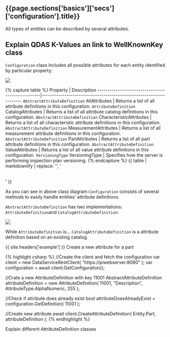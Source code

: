 <h2 id="{{page.sections['basics']['secs']['configuration'].anchor}}">{{page.sections['basics']['secs']['configuration'].title}}</h2>

All types of entities can be described by several attributes. 

## Explain QDAS K-Values an link to WellKnownKey class

`Configuration` class includes all possible attributes for each entity identified by particular property:

<img src="/PiWeb-Api/images/configuration-schema.png" class="img-responsive center-block">

{% capture table %}
Property                                          | Description
--------------------------------------------------|--------------------------------------------------------------------
<nobr><code>AbstractAttributeDefinition</code> AllAttributes</nobr>  | Returns a list of all attribute definitions in this configuration.
<nobr><code>AttributeDefinition</code> CatalogAttributes</nobr>  | Returns a list of all attribute catalog definitions in this configuration.
<nobr><code>AbstractAttributeDefinition</code> CharacteristicAttributes</nobr>  | Returns a list of all characteristic attribute definitions in this configuration.
<nobr><code>AbstractAttributeDefinition</code> MeasurementAttributes</nobr>  | Returns a list of all measurement attribute definitions in this configuration.
<nobr><code>AbstractAttributeDefinition</code> PartAttributes</nobr>  | Returns a list of all part attribute definitions in this configuration.
<nobr><code>AbstractAttributeDefinition</code> ValueAttributes</nobr>  | Returns a list of all value attribute definitions in this configuration.
<nobr><code>VersioningType</code> VersioningType</nobr> | Specifies how the server is performing inspection plan versioning.
{% endcapture %}
{{ table | markdownify | replace: '<table>', '<table class="table table-hover">' }}

As you can see in above class diagram `Configuration` consists of several methods to easily handle entities' attribute definitions.

`AbstractAttributeDefinition` has two implementations: `AttributeDefinition`and `CatalogAttributeDefinition`:

<img src="/PiWeb-Api/images/attributedefinition-schema.png" class="img-responsive center-block">


While `AttributeDefinition` is... `CatalogAttributeDefinition` is a attribute definition based on an existing catalog.

{{ site.headers['example'] }} Create a new attribute for a part

{% highlight csharp %}
//Create the client and fetch the configuration
var client = new DataServiceRestClient( "https://piwebserver:8080" );
var configuration = await client.GetConfiguration();

//Crate a new AttributeDefinition with key 11001
AbstractAttributeDefinition attributeDefinition = new AttributeDefinition( 11001, "Description", AttributeType.AlphaNumeric, 255 );

//Check if attribute does already exist
bool attributeDoesAlreadyExist = configuration.GetDefinition( 11001 );

//Create new attribute
await client.CreateAttributeDefinition( Entity.Part, attributeDefinition );
{% endhighlight %}


Explain different AttributeDefinition classes